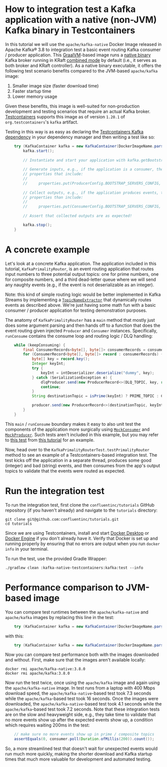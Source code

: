 <!-- title: How to integration test a Kafka application with a native (non-JVM) Kafka binary in Testcontainers -->
<!-- description: In this tutorial, learn how to integration test a Kafka application with a native (non-JVM) Kafka binary in Testcontainers, with step-by-step instructions and supporting code. -->

# How to integration test a Kafka application with a native (non-JVM) Kafka binary in Testcontainers

In this tutorial we will use the `apache/kafka-native` Docker Image released in Apache Kafka® 3.8 to integration test a basic event routing Kafka consumer / producer application. This [GraalVM](https://www.graalvm.org/)-based image runs a [native binary](https://www.graalvm.org/latest/reference-manual/native-image/) Kafka broker running in KRaft [combined mode](https://kafka.apache.org/documentation/#kraft_role) by default (i.e., it serves as both broker and KRaft controller). As a native binary executable, it offers the following test scenario benefits compared to the JVM-based `apache/kafka` image:

1. Smaller image size (faster download time)
2. Faster startup time
3. Lower memory usage

Given these benefits, this image is well-suited for non-production development and testing scenarios that require an actual Kafka broker. [Testcontainers](https://java.testcontainers.org/modules/kafka/) supports this image as of version `1.20.1` of `org.testcontainers`'s `kafka` artifact.

Testing in this way is as easy as declaring the [Testcontainers Kafka dependency](https://mvnrepository.com/artifact/org.testcontainers/kafka/1.20.1) in your dependency manager and then writing a test like so:

```java
    try (KafkaContainer kafka = new KafkaContainer(DockerImageName.parse("apache/kafka-native:<VERSION>>"))) {
        kafka.start();
        
        // Instantiate and start your application with kafka.getBootstrapServers() as your bootstrap servers endpoint
        
        // Generate inputs, e.g., if the application is a consumer, then create a Producer instantiated with 
        // properties that include:
        //
        //     properties.put(ProducerConfig.BOOTSTRAP_SERVERS_CONFIG, kafka.getBootstrapServers());
        
        // Collect outputs, e.g., if the application produces events, then create a Consumer instantiated with 
        // properties than include:
        //
        //     properties.put(ConsumerConfig.BOOTSTRAP_SERVERS_CONFIG, kafka.getBootstrapServers());
        
        // Assert that collected outputs are as expected!

        kafka.stop();
    }
```
        
# A concrete example

Let's look at a concrete Kafka application. The application included in this tutorial, `KafkaPrimalityRouter`, is an 
event routing application that routes input numbers to three potential output topics: one for prime numbers, one for
composite numbers, and a third dead-letter queue where we will send any naughty events (e.g., if the event is not 
deserializable as an integer).

Note: this kind of simple routing logic would be better implemented in Kafka Streams by implementing a 
[`TopicNameExtractor`](https://javadoc.io/static/org.apache.kafka/kafka-streams/3.7.0/org/apache/kafka/streams/processor/TopicNameExtractor.html)
that dynamically routes events as described above. We're just having some math fun with a basic consumer / producer application for 
testing demonstration purposes.

The anatomy of `KafkaPrimalityRouter` has a `main` method that mostly just does some argument parsing and then hands off
to a function that does the event routing given injected `Producer` and `Consumer` instances. Specifically, `runConsume`
contains the consume loop and routing logic / DLQ handling:

```java
    while (keepConsuming) {
        final ConsumerRecords<byte[], byte[]> consumerRecords = consumer.poll(Duration.ofSeconds(1));
        for (ConsumerRecord<byte[], byte[]> record : consumerRecords) {
            byte[] key = record.key();
            Integer keyInt;
            try {
                keyInt = intDeserializer.deserialize("dummy", key);
            } catch (SerializationException e) {
                dlqProducer.send(new ProducerRecord<>(DLQ_TOPIC, key, record.value()));
                continue;
            }
            String destinationTopic = isPrime(keyInt) ? PRIME_TOPIC : COMPOSITE_TOPIC;

            producer.send(new ProducerRecord<>(destinationTopic, keyInt, keyInt));
        }
    }
```

This `main` / `runConsume` boundary makes it easy to also unit test the components of the application more surgically using [`MockConsumer`](https://kafka.apache.org/38/javadoc/org/apache/kafka/clients/consumer/MockConsumer.html)
and [`MockProducer`](https://kafka.apache.org/38/javadoc/org/apache/kafka/clients/producer/MockProducer.html). Such tests aren't included
in this example, but you may refer to [this test](https://github.com/confluentinc/tutorials/blob/master/kafka-producer-application/kafka/src/test/java/io/confluent/developer/KafkaProducerApplicationTest.java) from [this tutorial](https://developer.confluent.io/confluent-tutorials/kafka-producer-application/kafka/)
for an example.

Now, head over to the `KafkaPrimalityRouterTest.testPrimalityRouter` method to see an example of a Testcontainers-based 
integration test. The test kicks off the application in a separate thread, produces some good (integer) and bad (string)
events, and then consumes from the app's output topics to validate that the events were routed as expected.

# Run the integration test

To run the integration test, first clone the `confluentinc/tutorials` GitHub repository (if you haven't already) and navigate to the `tutorials` directory:

```shell
git clone git@github.com:confluentinc/tutorials.git
cd tutorials
```

Since we are using Testcontainers, install and start [Docker Desktop](https://docs.docker.com/desktop/) or 
[Docker Engine](https://docs.docker.com/engine/install/) if you don't already have it. Verify that Docker is set up and 
running properly by ensuring that no errors are output when you run `docker info` in your terminal.

To run the test, use the provided Gradle Wrapper:

```shell
./gradlew clean :kafka-native-testcontainers:kafka:test --info  
```

# Performance comparison to JVM-based image

You can compare test runtimes between the `apache/kafka-native` and `apache/kafka` images by replacing this line in the test:

```java
    try (KafkaContainer kafka = new KafkaContainer(DockerImageName.parse("apache/kafka-native:3.8.0"))) {
```

with this:

```java
    try (KafkaContainer kafka = new KafkaContainer(DockerImageName.parse("apache/kafka:3.8.0"))) {
```

Now you can compare test performance both with the images downloaded and without. First, make sure that the images aren't available locally:

```noformat
docker rmi apache/kafka-native:3.8.0
docker rmi apache/kafka:3.8.0
```

Now run the test twice, once using the `apache/kafka` image and again using the `apache/kafka-native` image. In test
runs from a laptop with 400 Mbps download speed, the `apache/kafka-native`-based test took 7.3 seconds while the 
`apache/kafka`-based test took 16 seconds. Once the images were downloaded, the `apache/kafka-native`-based test
took 4.1 seconds while the `apache/kafka`-based test took 7.2 seconds. Note that these integration tests are on the slow
and heavyweight side, e.g., they take time to validate that no more events show up after the expected events show up, a 
condition which requires waiting 200ms in the test:

```java
    // make sure no more events show up in prime / composite topics
    assertEquals(0, consumer.poll(Duration.ofMillis(200)).count());
```

So, a more streamlined test that doesn't wait for unexpected events would run much more quickly, making the shorter
download and Kafka startup times that much more valuable for development and automated testing.
